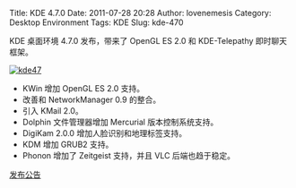 Title: KDE 4.7.0
Date: 2011-07-28 20:28
Author: lovenemesis
Category: Desktop Environment
Tags: KDE
Slug: kde-470

KDE 桌面环境 4.7.0 发布，带来了 OpenGL ES 2.0 和 KDE-Telepathy
即时聊天框架。

[![](http://linuxtoy.org/img/2011/07/kde47.png "kde47")](http://linuxtoy.org/img/2011/07/kde47.png)

-   KWin 增加 OpenGL ES 2.0 支持。
-   改善和 NetworkManager 0.9 的整合。
-   引入 KMail 2.0。
-   Dolphin 文件管理器增加 Mercurial 版本控制系统支持。
-   DigiKam 2.0.0 增加人脸识别和地理标签支持。
-   KDM 增加 GRUB2 支持。
-   Phonon 增加了 Zeitgeist 支持，并且 VLC 后端也趋于稳定。

[发布公告](http://kde.org/announcements/4.7/)
